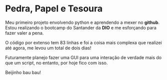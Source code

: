 
# Pedra, Papel e Tesoura 

Meu primeiro projeto envolvendo python e aprendendo a mexer no **github**. Estou realizando o bootcamp do Santander da **DIO** e me esforçando para fazer valer a pena.

O código por extenso tem 83 linhas e foi a coisa mais complexa que realizei até agora, me levou um total de dois dias!

Futuramente planejo fazer uma GUI para uma interação de verdade mais do que um script, no entanto, por hoje fico com isso.

Beijinho bau bau!

